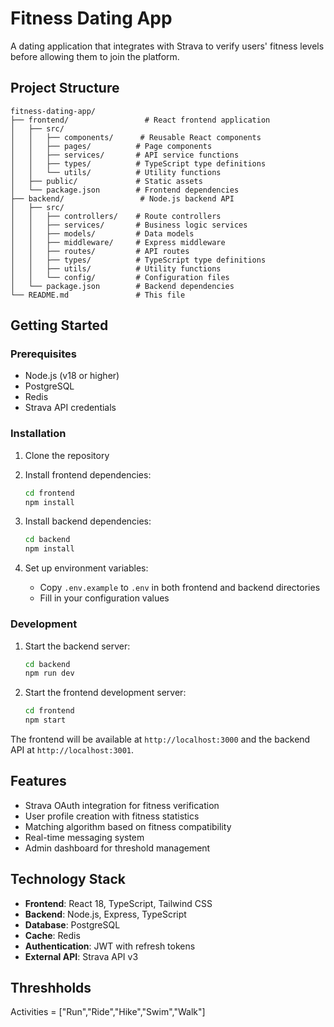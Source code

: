 # Fitness Dating App

A dating application that integrates with Strava to verify users' fitness levels before allowing them to join the platform.

## Project Structure

```
fitness-dating-app/
├── frontend/                 # React frontend application
│   ├── src/
│   │   ├── components/      # Reusable React components
│   │   ├── pages/          # Page components
│   │   ├── services/       # API service functions
│   │   ├── types/          # TypeScript type definitions
│   │   └── utils/          # Utility functions
│   ├── public/             # Static assets
│   └── package.json        # Frontend dependencies
├── backend/                 # Node.js backend API
│   ├── src/
│   │   ├── controllers/    # Route controllers
│   │   ├── services/       # Business logic services
│   │   ├── models/         # Data models
│   │   ├── middleware/     # Express middleware
│   │   ├── routes/         # API routes
│   │   ├── types/          # TypeScript type definitions
│   │   ├── utils/          # Utility functions
│   │   └── config/         # Configuration files
│   └── package.json        # Backend dependencies
└── README.md               # This file
```

## Getting Started

### Prerequisites

- Node.js (v18 or higher)
- PostgreSQL
- Redis
- Strava API credentials

### Installation

1. Clone the repository
2. Install frontend dependencies:
   ```bash
   cd frontend
   npm install
   ```

3. Install backend dependencies:
   ```bash
   cd backend
   npm install
   ```

4. Set up environment variables:
   - Copy `.env.example` to `.env` in both frontend and backend directories
   - Fill in your configuration values

### Development

1. Start the backend server:
   ```bash
   cd backend
   npm run dev
   ```

2. Start the frontend development server:
   ```bash
   cd frontend
   npm start
   ```

The frontend will be available at `http://localhost:3000` and the backend API at `http://localhost:3001`.

## Features

- Strava OAuth integration for fitness verification
- User profile creation with fitness statistics
- Matching algorithm based on fitness compatibility
- Real-time messaging system
- Admin dashboard for threshold management

## Technology Stack

- **Frontend**: React 18, TypeScript, Tailwind CSS
- **Backend**: Node.js, Express, TypeScript
- **Database**: PostgreSQL
- **Cache**: Redis
- **Authentication**: JWT with refresh tokens
- **External API**: Strava API v3

## Threshholds

Activities = ["Run","Ride","Hike","Swim","Walk"]